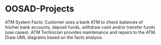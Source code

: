 # OOSAD-Projects
ATM System Facts: Customer uses a bank ATM to check balances of his/her bank accounts, deposit funds, withdraw cash and/or transfer funds (use cases). ATM Technician provides maintenance and repairs to the ATM. Draw UML diagrams based on the facts analysis.
